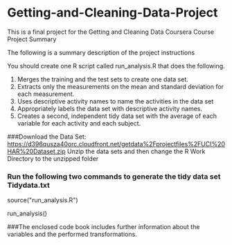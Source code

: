# Getting-and-Cleaning-Data-Project
This is a final project for the Getting and Cleaning Data Coursera Course
Project Summary

The following is a summary description of the project instructions

You should create one R script called run_analysis.R that does the following. 

1. Merges the training and the test sets to create one data set. 
2. Extracts only the measurements on the mean and standard deviation for each measurement. 
3. Uses descriptive activity names to name the activities in the data set 
4. Appropriately labels the data set with descriptive activity names. 
5. Creates a second, independent tidy data set with the average of each variable for each activity and each subject.

###Download the Data Set:  https://d396qusza40orc.cloudfront.net/getdata%2Fprojectfiles%2FUCI%20HAR%20Dataset.zip 
Unzip the data sets and then change the R Work Directory to the unzipped folder

### Run the following two commands to generate the tidy data set Tidydata.txt

source("run_analysis.R")

run_analysis()

###The enclosed code book includes further information about the variables and the performed transformations.
